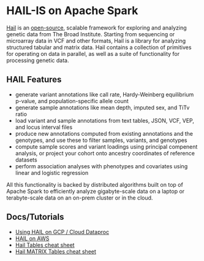 # HAIL-IS on Apache Spark

[Hail](https://hail.is) is an [open-source](https://github.com/hail-is/hail), scalable framework for exploring and analyzing genetic data from The Broad Institute. Starting from sequencing or microarray data in VCF and other formats, Hail is a library for analyzing structured tabular and matrix data. Hail contains a collection of primitives for operating on data in parallel, as well as a suite of functionality for processing genetic data.

## HAIL Features

* generate variant annotations like call rate, Hardy-Weinberg equilibrium p-value, 
and population-specific allele count
* generate sample annotations like mean depth, imputed sex, and TiTv ratio
* load variant and sample annotations from text tables, JSON, VCF, VEP, and locus interval files
* produce new annotations computed from existing annotations and the genotypes, and use these to filter samples, variants, and genotypes
* compute sample scores and variant loadings using principal compenent analysis, or project your cohort onto ancestry coordinates of reference datasets
* perform association analyses with phenotypes and covariates using linear and logistic regression

All this functionality is backed by distributed algorithms built on top of Apache Spark to efficiently analyze gigabyte-scale data on a laptop or terabyte-scale data on an on-prem cluster or in the cloud.

## Docs/Tutorials

- [Using HAIL on GCP / Cloud Dataproc](https://hail.is/docs/0.2/hail_on_the_cloud.html)
- [HAIL on AWS](https://aws-quickstart.github.io/quickstart-hail/)
- [Hail Tables cheat sheet](https://hail.is/docs/0.2/_static/cheatsheets/hail_tables_cheat_sheet.pdf)
- [Hail MATRIX Tables cheat sheet](https://hail.is/docs/0.2/_static/cheatsheets/hail_matrix_tables_cheat_sheet.pdf)